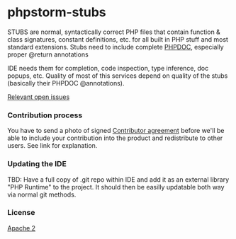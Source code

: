 # phpstorm-stubs

STUBS are normal, syntactically correct PHP files that contain function & class signatures, constant definitions, etc. for all built in PHP stuff and most standard extensions. Stubs need to include complete [PHPDOC], especially proper @return annotations

IDE needs them for completion, code inspection, type inference, doc popups, etc. Quality of most of this services depend on quality of the stubs (basically their PHPDOC @annotations).

[Relevant open issues]

### Contribution process
You have to send a photo of signed [Contributor agreement] before we'll be able to include your contribution into the product and redistribute to other users. See link for explanation. 

### Updating the IDE
TBD: Have a full copy of .git repo within IDE and add it as an external library "PHP Runtime" to the project. It should then be easilly updatable both way via normal git methods. 

### License
[Apache 2]

[PHPDOC]:https://github.com/phpDocumentor/fig-standards/blob/master/proposed/phpdoc.md
[Apache 2]:https://www.apache.org/licenses/LICENSE-2.0
[Contributor agreement]:http://www.jetbrains.org/display/IJOS/Contributor+Agreement
[Relevant open issues]:https://youtrack.jetbrains.com/issues/WI?q=%23Unresolved+Subsystem%3A+%7BPHP+lib+stubs%7D+order+by%3A+votes+